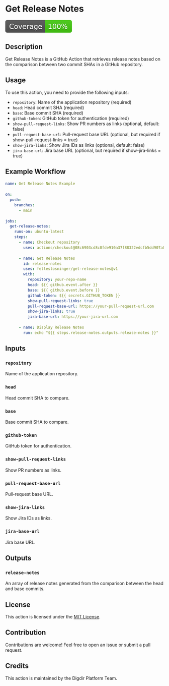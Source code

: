 # Get Release Notes

[![Coverage](./badges/coverage.svg)](./badges/coverage.svg)

## Description

Get Release Notes is a GitHub Action that retrieves release notes based on the
comparison between two commit SHAs in a GitHub repository.

## Usage

To use this action, you need to provide the following inputs:

- `repository`: Name of the application repository (required)
- `head`: Head commit SHA (required)
- `base`: Base commit SHA (required)
- `github-token`: GitHub token for authentication (required)
- `show-pull-request-links`: Show PR numbers as links (optional, default: false)
- `pull-request-base-url`: Pull-request base URL (optional, but required if
  show-pull-request-links = true)
- `show-jira-links`: Show Jira IDs as links (optional, default: false)
- `jira-base-url`: Jira base URL (optional, but required if show-jira-links =
  true)

## Example Workflow

```yaml
name: Get Release Notes Example

on:
  push:
    branches:
      - main

jobs:
  get-release-notes:
    runs-on: ubuntu-latest
    steps:
      - name: Checkout repository
        uses: actions/checkout@08c6903cd8c0fde910a37f88322edcfb5dd907a8 # pin@v5.0.0

      - name: Get Release Notes
        id: release-notes
        uses: felleslosninger/get-release-notes@v1
        with:
          repository: your-repo-name
          head: ${{ github.event.after }}
          base: ${{ github.event.before }}
          github-token: ${{ secrets.GITHUB_TOKEN }}
          show-pull-request-links: true
          pull-request-base-url: https://your-pull-request-url.com
          show-jira-links: true
          jira-base-url: https://your-jira-url.com

      - name: Display Release Notes
        run: echo "${{ steps.release-notes.outputs.release-notes }}"
```

## Inputs

### `repository`

Name of the application repository.

### `head`

Head commit SHA to compare.

### `base`

Base commit SHA to compare.

### `github-token`

GitHub token for authentication.

### `show-pull-request-links`

Show PR numbers as links.

### `pull-request-base-url`

Pull-request base URL.

### `show-jira-links`

Show Jira IDs as links.

### `jira-base-url`

Jira base URL.

## Outputs

### `release-notes`

An array of release notes generated from the comparison between the head and
base commits.

## License

This action is licensed under the [MIT License](LICENSE).

## Contribution

Contributions are welcome! Feel free to open an issue or submit a pull request.

## Credits

This action is maintained by the Digdir Platform Team.
